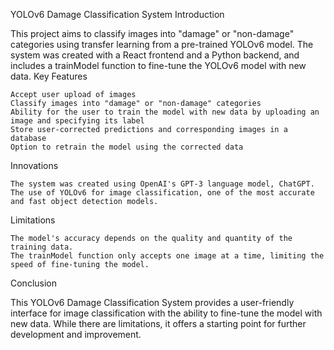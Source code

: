 YOLOv6 Damage Classification System
Introduction

This project aims to classify images into "damage" or "non-damage" categories using transfer learning from a pre-trained YOLOv6 model. The system was created with a React frontend and a Python backend, and includes a trainModel function to fine-tune the YOLOv6 model with new data.
Key Features

    Accept user upload of images
    Classify images into "damage" or "non-damage" categories
    Ability for the user to train the model with new data by uploading an image and specifying its label
    Store user-corrected predictions and corresponding images in a database
    Option to retrain the model using the corrected data

Innovations

    The system was created using OpenAI's GPT-3 language model, ChatGPT.
    The use of YOLOv6 for image classification, one of the most accurate and fast object detection models.

Limitations

    The model's accuracy depends on the quality and quantity of the training data.
    The trainModel function only accepts one image at a time, limiting the speed of fine-tuning the model.

Conclusion

This YOLOv6 Damage Classification System provides a user-friendly interface for image classification with the ability to fine-tune the model with new data. While there are limitations, it offers a starting point for further development and improvement.
